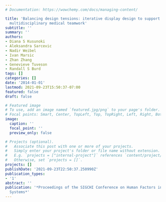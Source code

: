 ```yaml
---
# Documentation: https://wowchemy.com/docs/managing-content/

title: 'Balancing design tensions: iterative display design to support ad hoc and
  multidisciplinary medical teamwork'
subtitle: ''
summary: ''
authors:
- Diana S Kusunoki
- Aleksandra Sarcevic
- Nadir Weibel
- Ivan Marsic
- Zhan Zhang
- Genevieve Tuveson
- Randall S Burd
tags: []
categories: []
date: '2014-01-01'
lastmod: 2021-09-23T15:50:37-07:00
featured: false
draft: false

# Featured image
# To use, add an image named `featured.jpg/png` to your page's folder.
# Focal points: Smart, Center, TopLeft, Top, TopRight, Left, Right, BottomLeft, Bottom, BottomRight.
image:
  caption: ''
  focal_point: ''
  preview_only: false

# Projects (optional).
#   Associate this post with one or more of your projects.
#   Simply enter your project's folder or file name without extension.
#   E.g. `projects = ["internal-project"]` references `content/project/deep-learning/index.md`.
#   Otherwise, set `projects = []`.
projects: []
publishDate: '2021-09-23T22:50:37.250990Z'
publication_types:
- '1'
abstract: ''
publication: '*Proceedings of the SIGCHI Conference on Human Factors in Computing
  Systems*'
---
```

